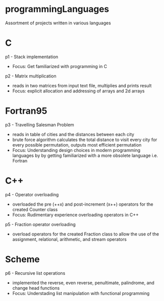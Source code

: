 # programmingLanguages
Assortment of projects written in various languages

# C
p1 - Stack implementation
-  Focus: Get familiarized with programming in C

p2 - Matrix multiplication
- reads in two matrices from input text file, multiplies and prints result
- Focus: explicit allocation and addressing of arrays and 2d arrays

# Fortran95
p3 - Travelling Salesman Problem
-  reads in table of cities and the distances between each city
-  brute force algorithm calculates the total distance to visit every city
   for every possible permutation, outputs most efficient permutation
-  Focus: Understanding design choices in modern programming languages by 
   by getting familiarized with a more obsolete language i.e. Fortran

# C++
p4 - Operator overloading
-  overloaded the pre (++x) and post-increment (x++) operators for the
   created Counter class
-  Focus: Rudimentary experience overloading operators in C++

p5 - Fraction operator overloading
-  overload operators for the created Fraction class to allow the use of
   the assignment, relational, arithmetic, and stream operators
   
# Scheme
p6 - Recursive list operations
-  implemented the reverse, even reverse, penultimate, palindrome, and
   change head functions
-  Focus: Understading list manipulation with functional programming
